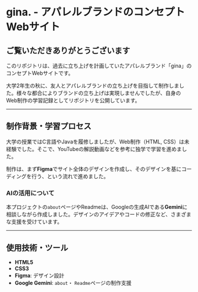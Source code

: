 # gina. - アパレルブランドのコンセプトWebサイト

## ご覧いただきありがとうございます

このリポジトリは、過去に立ち上げを計画していたアパレルブランド「gina」のコンセプトWebサイトです。

大学2年生の秋に、友人とアパレルブランドの立ち上げを目指して制作しました。様々な都合によりブランドの立ち上げは実現しませんでしたが、自身のWeb制作の学習記録としてリポジトリを公開しています。

---

## 制作背景・学習プロセス

大学の授業ではC言語やJavaを履修しましたが、Web制作（HTML, CSS）は未経験でした。そこで、YouTubeの解説動画などを参考に独学で学習を進めました。

制作は、まず**Figma**でサイト全体のデザインを作成し、そのデザインを基にコーディングを行う、という流れで進めました。

### AIの活用について

本プロジェクトの`about`ページやReadmeは、Googleの生成AIである**Gemini**に相談しながら作成しました。デザインのアイデアやコードの修正など、さまざまな支援を受けています。

---

## 使用技術・ツール

* **HTML5**
* **CSS3**
* **Figma**: デザイン設計
* **Google Gemini**: `about`・ `Readme`ページの制作支援
